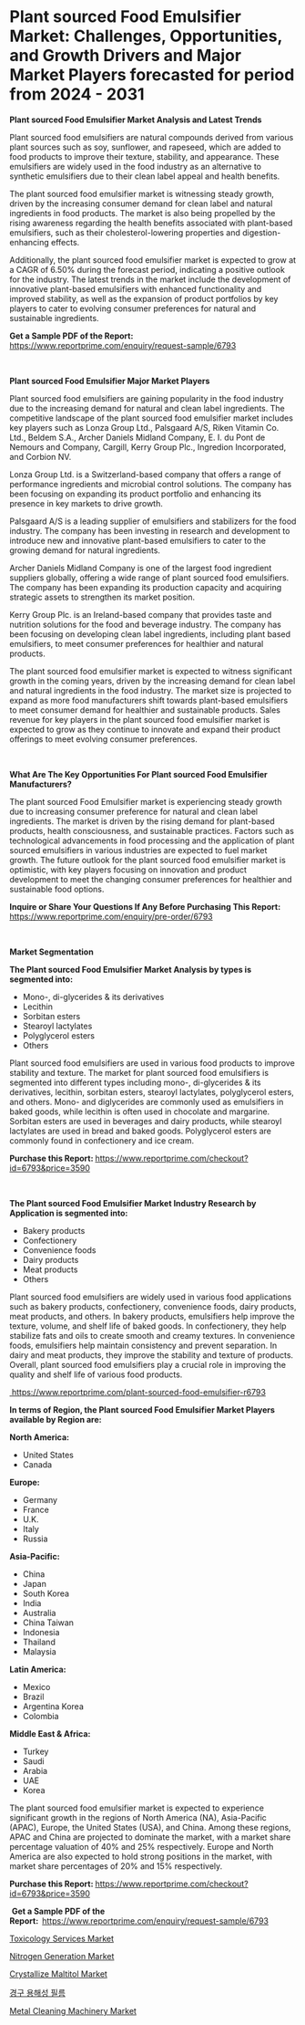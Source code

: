 <p><h1>Plant sourced Food Emulsifier Market: Challenges, Opportunities, and Growth Drivers and Major Market Players forecasted for period from 2024 - 2031</h1></p><p><strong>Plant sourced Food Emulsifier Market Analysis and Latest Trends</strong></p>
<p><p>Plant sourced food emulsifiers are natural compounds derived from various plant sources such as soy, sunflower, and rapeseed, which are added to food products to improve their texture, stability, and appearance. These emulsifiers are widely used in the food industry as an alternative to synthetic emulsifiers due to their clean label appeal and health benefits.</p><p>The plant sourced food emulsifier market is witnessing steady growth, driven by the increasing consumer demand for clean label and natural ingredients in food products. The market is also being propelled by the rising awareness regarding the health benefits associated with plant-based emulsifiers, such as their cholesterol-lowering properties and digestion-enhancing effects.</p><p>Additionally, the plant sourced food emulsifier market is expected to grow at a CAGR of 6.50% during the forecast period, indicating a positive outlook for the industry. The latest trends in the market include the development of innovative plant-based emulsifiers with enhanced functionality and improved stability, as well as the expansion of product portfolios by key players to cater to evolving consumer preferences for natural and sustainable ingredients.</p></p>
<p><strong>Get a Sample PDF of the Report:&nbsp;</strong> <a href="https://www.reportprime.com/enquiry/request-sample/6793">https://www.reportprime.com/enquiry/request-sample/6793</a></p>
<p>&nbsp;</p>
<p><strong>Plant sourced Food Emulsifier Major Market Players</strong></p>
<p><p>Plant sourced food emulsifiers are gaining popularity in the food industry due to the increasing demand for natural and clean label ingredients. The competitive landscape of the plant sourced food emulsifier market includes key players such as Lonza Group Ltd., Palsgaard A/S, Riken Vitamin Co. Ltd., Beldem S.A., Archer Daniels Midland Company, E. I. du Pont de Nemours and Company, Cargill, Kerry Group Plc., Ingredion Incorporated, and Corbion NV.</p><p>Lonza Group Ltd. is a Switzerland-based company that offers a range of performance ingredients and microbial control solutions. The company has been focusing on expanding its product portfolio and enhancing its presence in key markets to drive growth.</p><p>Palsgaard A/S is a leading supplier of emulsifiers and stabilizers for the food industry. The company has been investing in research and development to introduce new and innovative plant-based emulsifiers to cater to the growing demand for natural ingredients.</p><p>Archer Daniels Midland Company is one of the largest food ingredient suppliers globally, offering a wide range of plant sourced food emulsifiers. The company has been expanding its production capacity and acquiring strategic assets to strengthen its market position.</p><p>Kerry Group Plc. is an Ireland-based company that provides taste and nutrition solutions for the food and beverage industry. The company has been focusing on developing clean label ingredients, including plant based emulsifiers, to meet consumer preferences for healthier and natural products.</p><p>The plant sourced food emulsifier market is expected to witness significant growth in the coming years, driven by the increasing demand for clean label and natural ingredients in the food industry. The market size is projected to expand as more food manufacturers shift towards plant-based emulsifiers to meet consumer demand for healthier and sustainable products. Sales revenue for key players in the plant sourced food emulsifier market is expected to grow as they continue to innovate and expand their product offerings to meet evolving consumer preferences.</p></p>
<p>&nbsp;</p>
<p><strong>What Are The Key Opportunities For Plant sourced Food Emulsifier Manufacturers?</strong></p>
<p><p>The plant sourced Food Emulsifier market is experiencing steady growth due to increasing consumer preference for natural and clean label ingredients. The market is driven by the rising demand for plant-based products, health consciousness, and sustainable practices. Factors such as technological advancements in food processing and the application of plant sourced emulsifiers in various industries are expected to fuel market growth. The future outlook for the plant sourced food emulsifier market is optimistic, with key players focusing on innovation and product development to meet the changing consumer preferences for healthier and sustainable food options.</p></p>
<p><strong>Inquire or Share Your Questions If Any Before Purchasing This Report:</strong> <a href="https://www.reportprime.com/enquiry/pre-order/6793">https://www.reportprime.com/enquiry/pre-order/6793</a></p>
<p>&nbsp;</p>
<p><strong>Market Segmentation</strong></p>
<p><strong>The Plant sourced Food Emulsifier Market Analysis by types is segmented into:</strong></p>
<p><ul><li>Mono-, di-glycerides & its derivatives</li><li>Lecithin</li><li>Sorbitan esters</li><li>Stearoyl lactylates</li><li>Polyglycerol esters</li><li>Others</li></ul></p>
<p><p>Plant sourced food emulsifiers are used in various food products to improve stability and texture. The market for plant sourced food emulsifiers is segmented into different types including mono-, di-glycerides & its derivatives, lecithin, sorbitan esters, stearoyl lactylates, polyglycerol esters, and others. Mono- and diglycerides are commonly used as emulsifiers in baked goods, while lecithin is often used in chocolate and margarine. Sorbitan esters are used in beverages and dairy products, while stearoyl lactylates are used in bread and baked goods. Polyglycerol esters are commonly found in confectionery and ice cream.</p></p>
<p><strong>Purchase this Report:&nbsp;</strong><a href="https://www.reportprime.com/checkout?id=6793&price=3590">https://www.reportprime.com/checkout?id=6793&price=3590</a></p>
<p>&nbsp;</p>
<p><strong>The Plant sourced Food Emulsifier Market Industry Research by Application is segmented into:</strong></p>
<p><ul><li>Bakery products</li><li>Confectionery</li><li>Convenience foods</li><li>Dairy products</li><li>Meat products</li><li>Others</li></ul></p>
<p><p>Plant sourced food emulsifiers are widely used in various food applications such as bakery products, confectionery, convenience foods, dairy products, meat products, and others. In bakery products, emulsifiers help improve the texture, volume, and shelf life of baked goods. In confectionery, they help stabilize fats and oils to create smooth and creamy textures. In convenience foods, emulsifiers help maintain consistency and prevent separation. In dairy and meat products, they improve the stability and texture of products. Overall, plant sourced food emulsifiers play a crucial role in improving the quality and shelf life of various food products.</p></p>
<p><a href="https://www.reportprime.com/plant-sourced-food-emulsifier-r6793">&nbsp;https://www.reportprime.com/plant-sourced-food-emulsifier-r6793</a></p>
<p><strong>In terms of Region, the Plant sourced Food Emulsifier Market Players available by Region are:</strong></p>
<p>
    <p> <strong> North America: </strong>
        <ul>
            <li>United States</li>
            <li>Canada</li>
        </ul>
        </p> 
    <p> <strong> Europe: </strong>
        <ul>
            <li>Germany</li>
            <li>France</li>
            <li>U.K.</li>
            <li>Italy</li>
            <li>Russia</li>
        </ul>
        </p> 
    <p> <strong> Asia-Pacific: </strong>
        <ul>
            <li>China</li>
            <li>Japan</li>
            <li>South Korea</li>
            <li>India</li>
            <li>Australia</li>
            <li>China Taiwan</li>
            <li>Indonesia</li>
            <li>Thailand</li>
            <li>Malaysia</li>
        </ul>
        </p> 
    <p> <strong> Latin America: </strong>
        <ul>
            <li>Mexico</li>
            <li>Brazil</li>
            <li>Argentina Korea</li>
            <li>Colombia</li>
        </ul>
        </p> 
    <p> <strong> Middle East & Africa: </strong>
        <ul>
            <li>Turkey</li>
            <li>Saudi</li>
            <li>Arabia</li>
            <li>UAE</li>
            <li>Korea</li>
        </ul>
    </p>
    </p>
<p><p>The plant sourced food emulsifier market is expected to experience significant growth in the regions of North America (NA), Asia-Pacific (APAC), Europe, the United States (USA), and China. Among these regions, APAC and China are projected to dominate the market, with a market share percentage valuation of 40% and 25% respectively. Europe and North America are also expected to hold strong positions in the market, with market share percentages of 20% and 15% respectively.</p></p>
<p><strong>Purchase this Report: </strong><a href="https://www.reportprime.com/checkout?id=6793&price=3590">https://www.reportprime.com/checkout?id=6793&price=3590</a></p>
<p>&nbsp;<strong>Get a Sample PDF of the Report:&nbsp;&nbsp;</strong><a href="https://www.reportprime.com/enquiry/request-sample/6793">https://www.reportprime.com/enquiry/request-sample/6793</a></p>
<p><strong></strong></p>
<p><p><a href="https://issuu.com/reportprime-2/docs/toxicology-services-market-size-2030.pptx">Toxicology Services Market</a></p><p><a href="https://www.linkedin.com/pulse/nitrogen-generation-market-trends-focusing-insight-forecast-pbmde">Nitrogen Generation Market</a></p><p><a href="https://github.com/angelajermaine/Market-Research-Report-List-4/blob/main/crystallize-maltitol-market.md">Crystallize Maltitol Market</a></p><p><a href="https://medium.com/@hermanokutneva7878567/%EA%B5%AC%EA%B0%95%EC%9A%A9%EC%9A%A9%EC%84%B1%ED%95%84%EB%A6%84-%EC%8B%9C%EC%9E%A5-%EA%B7%9C%EB%AA%A8%EB%8A%94-%EC%9C%A0%ED%98%95-%EC%9D%98%EC%95%BD%ED%95%84%EB%A6%84-%EA%B1%B4%EA%B0%95%EC%A0%9C%ED%92%88-%ED%95%84%EB%A6%84-%EB%B3%84%EB%A1%9C-%EC%A0%9C%ED%92%88-%EB%B3%91%EC%9B%90-%EB%B0%8F-%ED%81%B4%EB%A6%AC%EB%8B%89-%EC%8A%88%ED%8D%BC%EB%A7%88%EC%BC%93-%EB%B0%8F-%EC%95%BD%EA%B5%AD-%EC%A0%84%EC%9E%90%EC%83%81%EA%B1%B0%EB%9E%98-%EA%B8%B0%ED%83%80-%EB%B3%84%EB%A1%9C-2024%EB%85%84%EB%B6%80%ED%84%B0-2031%EB%85%84%EA%B9%8C%EC%A7%80%EC%9D%98-%EA%B8%80%EB%A1%9C%EB%B2%8C-%EC%82%B0%EC%97%85-0e50af674ec2">경구 용해성 필름</a></p><p><a href="https://www.linkedin.com/pulse/global-metal-cleaning-machinery-market-opportunities-forecast-chlle">Metal Cleaning Machinery Market</a></p></p>